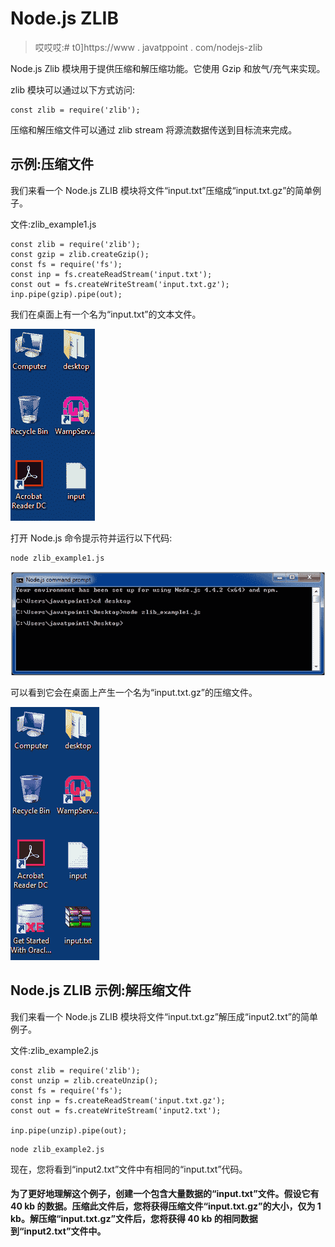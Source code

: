# Node.js ZLIB

> 哎哎哎:# t0]https://www . javatppoint . com/nodejs-zlib

Node.js Zlib 模块用于提供压缩和解压缩功能。它使用 Gzip 和放气/充气来实现。

zlib 模块可以通过以下方式访问:

```
const zlib = require('zlib');

```

压缩和解压缩文件可以通过 zlib stream 将源流数据传送到目标流来完成。

## 示例:压缩文件

我们来看一个 Node.js ZLIB 模块将文件“input.txt”压缩成“input.txt.gz”的简单例子。

文件:zlib_example1.js

```
const zlib = require('zlib');
const gzip = zlib.createGzip();
const fs = require('fs');
const inp = fs.createReadStream('input.txt');
const out = fs.createWriteStream('input.txt.gz');
inp.pipe(gzip).pipe(out);

```

我们在桌面上有一个名为“input.txt”的文本文件。

![Node.js zlib example 1](img/456b6613af186bc160edf3b968e4603f.png)

打开 Node.js 命令提示符并运行以下代码:

```
node zlib_example1.js

```

![Node.js zlib example 2](img/3a585b560ef616bb2ea61b5344aefdc5.png)

可以看到它会在桌面上产生一个名为“input.txt.gz”的压缩文件。

![Node.js zlib example 3](img/5f7cb3d95636fe695f92c38d3cd9279c.png)

## Node.js ZLIB 示例:解压缩文件

我们来看一个 Node.js ZLIB 模块将文件“input.txt.gz”解压成“input2.txt”的简单例子。

文件:zlib_example2.js

```
const zlib = require('zlib');  
const unzip = zlib.createUnzip();
const fs = require('fs');
const inp = fs.createReadStream('input.txt.gz');
const out = fs.createWriteStream('input2.txt');

inp.pipe(unzip).pipe(out);

```

```
node zlib_example2.js

```

现在，您将看到“input2.txt”文件中有相同的“input.txt”代码。

#### 为了更好地理解这个例子，创建一个包含大量数据的“input.txt”文件。假设它有 40 kb 的数据。压缩此文件后，您将获得压缩文件“input.txt.gz”的大小，仅为 1 kb。解压缩“input.txt.gz”文件后，您将获得 40 kb 的相同数据到“input2.txt”文件中。